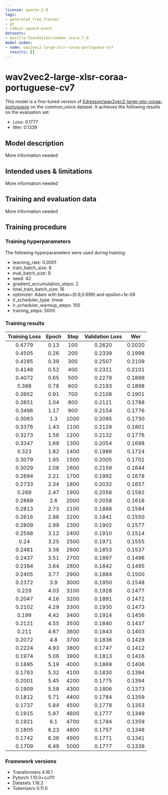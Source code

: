 ```yaml
---
license: apache-2.0
tags:
- generated_from_trainer
- pt
- robust-speech-event
datasets:
- mozilla-foundation/common_voice_7_0
model-index:
- name: wav2vec2-large-xlsr-coraa-portuguese-cv7
  results: []
---
```


<!-- This model card has been generated automatically according to the information the Trainer had access to. You
should probably proofread and complete it, then remove this comment. -->

# wav2vec2-large-xlsr-coraa-portuguese-cv7

This model is a fine-tuned version of [Edresson/wav2vec2-large-xlsr-coraa-portuguese](https://huggingface.co/Edresson/wav2vec2-large-xlsr-coraa-portuguese) on the common_voice dataset.
It achieves the following results on the evaluation set:
- Loss: 0.1777
- Wer: 0.1339

## Model description

More information needed

## Intended uses & limitations

More information needed

## Training and evaluation data

More information needed

## Training procedure

### Training hyperparameters

The following hyperparameters were used during training:
- learning_rate: 0.0001
- train_batch_size: 8
- eval_batch_size: 8
- seed: 42
- gradient_accumulation_steps: 2
- total_train_batch_size: 16
- optimizer: Adam with betas=(0.9,0.999) and epsilon=1e-08
- lr_scheduler_type: linear
- lr_scheduler_warmup_steps: 100
- training_steps: 5000

### Training results

| Training Loss | Epoch | Step | Validation Loss | Wer    |
|:-------------:|:-----:|:----:|:---------------:|:------:|
| 0.4779        | 0.13  | 100  | 0.2620          | 0.2020 |
| 0.4505        | 0.26  | 200  | 0.2339          | 0.1998 |
| 0.4285        | 0.39  | 300  | 0.2507          | 0.2109 |
| 0.4148        | 0.52  | 400  | 0.2311          | 0.2101 |
| 0.4072        | 0.65  | 500  | 0.2278          | 0.1899 |
| 0.388         | 0.78  | 600  | 0.2193          | 0.1898 |
| 0.3952        | 0.91  | 700  | 0.2108          | 0.1901 |
| 0.3851        | 1.04  | 800  | 0.2121          | 0.1788 |
| 0.3496        | 1.17  | 900  | 0.2154          | 0.1776 |
| 0.3063        | 1.3   | 1000 | 0.2095          | 0.1730 |
| 0.3376        | 1.43  | 1100 | 0.2129          | 0.1801 |
| 0.3273        | 1.56  | 1200 | 0.2132          | 0.1776 |
| 0.3347        | 1.69  | 1300 | 0.2054          | 0.1698 |
| 0.323         | 1.82  | 1400 | 0.1986          | 0.1724 |
| 0.3079        | 1.95  | 1500 | 0.2005          | 0.1701 |
| 0.3029        | 2.08  | 1600 | 0.2159          | 0.1644 |
| 0.2694        | 2.21  | 1700 | 0.1992          | 0.1678 |
| 0.2733        | 2.34  | 1800 | 0.2032          | 0.1657 |
| 0.269         | 2.47  | 1900 | 0.2056          | 0.1592 |
| 0.2869        | 2.6   | 2000 | 0.2058          | 0.1616 |
| 0.2813        | 2.73  | 2100 | 0.1868          | 0.1584 |
| 0.2616        | 2.86  | 2200 | 0.1841          | 0.1550 |
| 0.2809        | 2.99  | 2300 | 0.1902          | 0.1577 |
| 0.2598        | 3.12  | 2400 | 0.1910          | 0.1514 |
| 0.24          | 3.25  | 2500 | 0.1971          | 0.1555 |
| 0.2481        | 3.38  | 2600 | 0.1853          | 0.1537 |
| 0.2437        | 3.51  | 2700 | 0.1897          | 0.1496 |
| 0.2384        | 3.64  | 2800 | 0.1842          | 0.1495 |
| 0.2405        | 3.77  | 2900 | 0.1884          | 0.1500 |
| 0.2372        | 3.9   | 3000 | 0.1950          | 0.1548 |
| 0.229         | 4.03  | 3100 | 0.1928          | 0.1477 |
| 0.2047        | 4.16  | 3200 | 0.1891          | 0.1472 |
| 0.2102        | 4.29  | 3300 | 0.1930          | 0.1473 |
| 0.199         | 4.42  | 3400 | 0.1914          | 0.1456 |
| 0.2121        | 4.55  | 3500 | 0.1840          | 0.1437 |
| 0.211         | 4.67  | 3600 | 0.1843          | 0.1403 |
| 0.2072        | 4.8   | 3700 | 0.1836          | 0.1428 |
| 0.2224        | 4.93  | 3800 | 0.1747          | 0.1412 |
| 0.1974        | 5.06  | 3900 | 0.1813          | 0.1416 |
| 0.1895        | 5.19  | 4000 | 0.1869          | 0.1406 |
| 0.1763        | 5.32  | 4100 | 0.1830          | 0.1394 |
| 0.2001        | 5.45  | 4200 | 0.1775          | 0.1394 |
| 0.1909        | 5.58  | 4300 | 0.1806          | 0.1373 |
| 0.1812        | 5.71  | 4400 | 0.1784          | 0.1359 |
| 0.1737        | 5.84  | 4500 | 0.1778          | 0.1353 |
| 0.1915        | 5.97  | 4600 | 0.1777          | 0.1349 |
| 0.1921        | 6.1   | 4700 | 0.1784          | 0.1359 |
| 0.1805        | 6.23  | 4800 | 0.1757          | 0.1348 |
| 0.1742        | 6.36  | 4900 | 0.1771          | 0.1341 |
| 0.1709        | 6.49  | 5000 | 0.1777          | 0.1339 |


### Framework versions

- Transformers 4.16.1
- Pytorch 1.10.0+cu111
- Datasets 1.18.2
- Tokenizers 0.11.0
